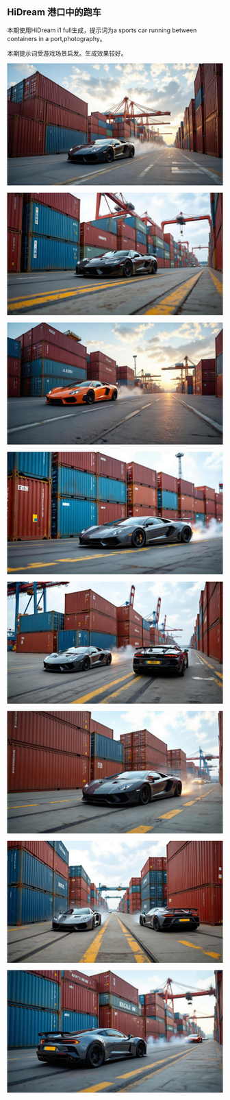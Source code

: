 ## HiDream 港口中的跑车

本期使用HiDream i1 full生成，提示词为a sports car running between containers in a port,photography。

本期提示词受游戏场景启发。生成效果较好。

![ComfyUI_00001_.jpg](https://github.com/Willian7004/media-blog/blob/main/files/202505/2025051201/ComfyUI_00001_.jpg?raw=true)

![ComfyUI_00002_.jpg](https://github.com/Willian7004/media-blog/blob/main/files/202505/2025051201/ComfyUI_00002_.jpg?raw=true)

![ComfyUI_00003_.jpg](https://github.com/Willian7004/media-blog/blob/main/files/202505/2025051201/ComfyUI_00003_.jpg?raw=true)

![ComfyUI_00005_.jpg](https://github.com/Willian7004/media-blog/blob/main/files/202505/2025051201/ComfyUI_00005_.jpg?raw=true)

![ComfyUI_00006_.jpg](https://github.com/Willian7004/media-blog/blob/main/files/202505/2025051201/ComfyUI_00006_.jpg?raw=true)

![ComfyUI_00007_.jpg](https://github.com/Willian7004/media-blog/blob/main/files/202505/2025051201/ComfyUI_00007_.jpg?raw=true)

![ComfyUI_00008_.jpg](https://github.com/Willian7004/media-blog/blob/main/files/202505/2025051201/ComfyUI_00008_.jpg?raw=true)

![ComfyUI_00010_.jpg](https://github.com/Willian7004/media-blog/blob/main/files/202505/2025051201/ComfyUI_00010_.jpg?raw=true)
